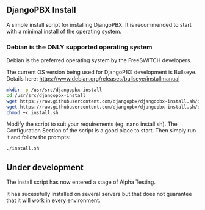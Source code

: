 DjangoPBX Install
--------------------------------------
A simple install script for installing DjangoPBX. It is recommended to start with a minimal install of the operating system.

### Debian is the ONLY supported operating system
Debian is the preferred operating system by the FreeSWITCH developers. 

The current OS version being used for DjangoPBX development is Bullseye.
Details here: https://www.debian.org/releases/bullseye/installmanual

```sh
mkdir -p /usr/src/djangopbx-install
cd /usr/src/djangopbx-install
wget https://raw.githubusercontent.com/djangopbx/djangopbx-install.sh/debian11/install.sh
wget https://raw.githubusercontent.com/djangopbx/djangopbx-install.sh/debian11/requirements.txt
chmod +x install.sh
```
Modify the script to suit your requirements (eg. nano install.sh).
The Configuration Section of the script is a good place to start.
Then simply run it and follow the prompts:
```sh
./install.sh
```
## Under development
The install script has now entered a stage of Alpha Testing.

It has sucessfully installed on several servers but that does not guarantee
that it will work in every environment.

